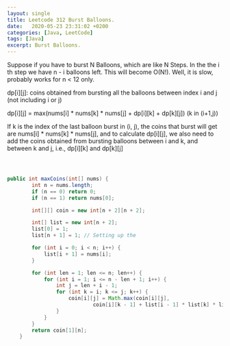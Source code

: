 ```yaml
---
layout: single
title: Leetcode 312 Burst Balloons.
date:   2020-05-23 23:31:02 +0200
categories: [Java, LeetCode]
tags: [Java]
excerpt: Burst Balloons.
---
```


Suppose if you have to burst N Balloons, which are like N Steps. 
In the the i th step we have n - i balloons left. This will become O(N!).
Well, it is slow, probably works for n < 12 only.

dp[i][j]: coins obtained from bursting all the balloons between index i and j (not including i or j)

dp[i][j] = max(nums[i] * nums[k] * nums[j] + dp[i][k] + dp[k][j]) (k in (i+1,j))


If k is the index of the last balloon burst in (i, j), the coins that burst will get are nums[i] * nums[k] * nums[j], and to calculate dp[i][j], we also need to add the coins obtained from bursting balloons between i and k, and between k and j, i.e., dp[i][k] and dp[k][j]


```java 



public int maxCoins(int[] nums) {
        int n = nums.length;
        if (n == 0) return 0;
        if (n == 1) return nums[0];

        int[][] coin = new int[n + 2][n + 2];

        int[] list = new int[n + 2];
        list[0] = 1;
        list[n + 1] = 1; // Setting up the 

        for (int i = 0; i < n; i++) {
            list[i + 1] = nums[i];
        }

        for (int len = 1; len <= n; len++) {
            for (int i = 1; i <= n - len + 1; i++) {
                int j = len + i - 1;
                for (int k = i; k <= j; k++) {
                    coin[i][j] = Math.max(coin[i][j],
                            coin[i][k - 1] + list[i - 1] * list[k] * list[j + 1] + coin[k + 1][j]);
                }
            }
        }
        return coin[1][n];
    }

```